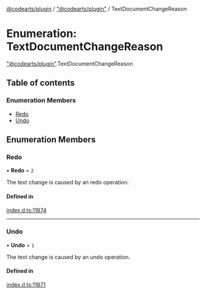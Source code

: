 [@codearts/plugin](../README.md) / ["@codearts/plugin"](../modules/_codearts_plugin_.md) / TextDocumentChangeReason

# Enumeration: TextDocumentChangeReason

["@codearts/plugin"](../modules/_codearts_plugin_.md).TextDocumentChangeReason

## Table of contents

### Enumeration Members

- [Redo](codearts_plugin_.TextDocumentChangeReason.md#redo)
- [Undo](codearts_plugin_.TextDocumentChangeReason.md#undo)

## Enumeration Members

### Redo

• **Redo** = ``2``

The text change is caused by an redo operation.

#### Defined in

[index.d.ts:11874](https://github.com/xyz-fish/cloudide-plugin-api/blob/9927cd6/index.d.ts#L11874)

___

### Undo

• **Undo** = ``1``

The text change is caused by an undo operation.

#### Defined in

[index.d.ts:11871](https://github.com/xyz-fish/cloudide-plugin-api/blob/9927cd6/index.d.ts#L11871)
